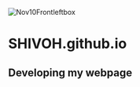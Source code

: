 ![Nov10Frontleftbox](https://user-images.githubusercontent.com/46846644/201490948-caa15f00-ffe3-4c4a-a56f-c4bf68a5d1b1.png)
# SHIVOH.github.io
## Developing my webpage
